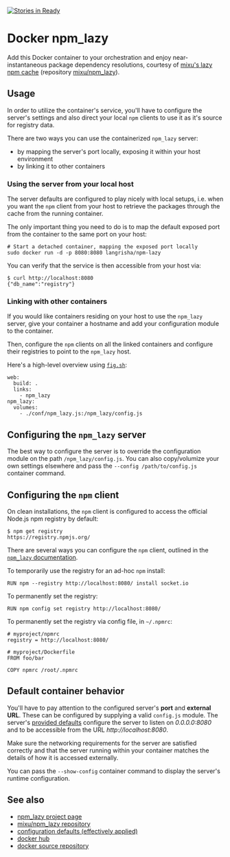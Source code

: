 [![Stories in Ready](https://badge.waffle.io/langri-sha/npm_lazy.png?label=ready&title=Ready)](https://waffle.io/langri-sha/npm_lazy)
# Docker npm_lazy

Add this Docker container to your orchestration and enjoy near-instantaneous
package dependency resolutions, courtesy of
[mixu's lazy npm cache](http://mixu.net/npm_lazy/)
(repository [mixu/npm_lazy](https://github.com/mixu/npm_lazy/)).

## Usage

In order to utilize the container's service, you'll have to configure the
server's settings and also direct your local `npm` clients to use it as it's
source for registry data.

There are two ways you can use the containerized `npm_lazy` server:

- by mapping the server's port locally, exposing it within your host environment
- by linking it to other containers

### Using the server from your local host

The server defaults are configured to play nicely with local setups, i.e. when
you want the `npm` client from your host to retrieve the packages through the
cache from the running container.

The only important thing you need to do is to map the default exposed port from
the container to the same port on your host:

```
# Start a detached container, mapping the exposed port locally
sudo docker run -d -p 8080:8080 langrisha/npm-lazy
```

You can verify that the service is then accessible from your host via:

```
$ curl http://localhost:8080
{"db_name":"registry"}
```

### Linking with other containers

If you would like containers residing on your host to use the `npm_lazy`
server, give your container a hostname and add your configuration module to
the container.

Then, configure the `npm` clients on all the linked containers and configure their
registries to point to the `npm_lazy` host.

Here's a high-level overview using [`fig.sh`](http://fig.sh):

```
web:
  build: .
  links:
    - npm_lazy
npm_lazy:
  volumes:
    - ./conf/npm_lazy.js:/npm_lazy/config.js
```

## Configuring the `npm_lazy` server

The best way to configure the server is to override the configuration module on
the path `/npm_lazy/config.js`. You can also copy/volumize your own settings
elsewhere and pass the `--config /path/to/config.js` container command.

## Configuring the `npm` client

On clean installations, the `npm` client is configured to access the
official Node.js npm registry by default:

```
$ npm get registry
https://registry.npmjs.org/
```

There are several ways you can configure the `npm` client, outlined in the
[`npm_lazy` documentation](http://mixu.net/npm_lazy/#pointing_npm_to_npm_lazy).

To temporarily use the registry for an ad-hoc `npm` install:

```
RUN npm --registry http://localhost:8080/ install socket.io
```

To permanently set the registry:

```
RUN npm config set registry http://localhost:8080/
```

To permanently set the registry via config file, in `~/.npmrc`:

```
# myproject/npmrc
registry = http://localhost:8080/

# myproject/Dockerfile
FROM foo/bar

COPY npmrc /root/.npmrc
```

## Default container behavior

You'll have to pay attention to the configured server's **port**
and  **external URL**. These can be configured by supplying a valid `config.js`
module. The server's
[provided defaults](https://github.com/mixu/npm_lazy/blob/master/config.js)
configure the server to listen on *0.0.0.0:8080* and to be accessible from the
URL *http://localhost:8080*.

Make sure the networking requirements for the server are satisfied correctly
and that the server running within your container matches the details of how
it is accessed externally.

You can pass the `--show-config` container command to display the server's
runtime configuration.

## See also

- [npm_lazy project page](http://mixu.net/npm_lazy/)
- [mixu/npm_lazy repository](https://github.com/mixu/npm_lazy/)
- [configuration defaults (effectively applied)](https://github.com/mixu/npm_lazy/blob/master/config.js)
- [docker hub](https://registry.hub.docker.com/u/langrisha/npm-lazy/)
- [docker source repository](https://github.com/langri-sha/npm_lazy/)
